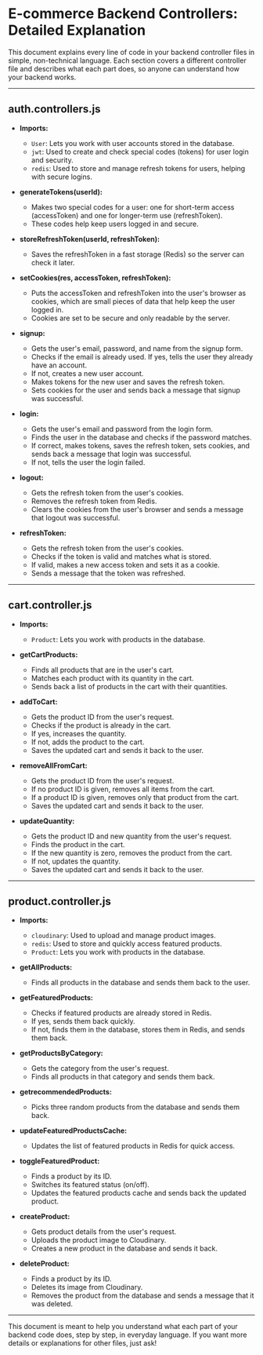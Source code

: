 # E-commerce Backend Controllers: Detailed Explanation

This document explains every line of code in your backend controller files in simple, non-technical language. Each section covers a different controller file and describes what each part does, so anyone can understand how your backend works.

---

## auth.controllers.js

- **Imports:**

  - `User`: Lets you work with user accounts stored in the database.
  - `jwt`: Used to create and check special codes (tokens) for user login and security.
  - `redis`: Used to store and manage refresh tokens for users, helping with secure logins.

- **generateTokens(userId):**

  - Makes two special codes for a user: one for short-term access (accessToken) and one for longer-term use (refreshToken).
  - These codes help keep users logged in and secure.

- **storeRefreshToken(userId, refreshToken):**

  - Saves the refreshToken in a fast storage (Redis) so the server can check it later.

- **setCookies(res, accessToken, refreshToken):**

  - Puts the accessToken and refreshToken into the user's browser as cookies, which are small pieces of data that help keep the user logged in.
  - Cookies are set to be secure and only readable by the server.

- **signup:**

  - Gets the user's email, password, and name from the signup form.
  - Checks if the email is already used. If yes, tells the user they already have an account.
  - If not, creates a new user account.
  - Makes tokens for the new user and saves the refresh token.
  - Sets cookies for the user and sends back a message that signup was successful.

- **login:**

  - Gets the user's email and password from the login form.
  - Finds the user in the database and checks if the password matches.
  - If correct, makes tokens, saves the refresh token, sets cookies, and sends back a message that login was successful.
  - If not, tells the user the login failed.

- **logout:**

  - Gets the refresh token from the user's cookies.
  - Removes the refresh token from Redis.
  - Clears the cookies from the user's browser and sends a message that logout was successful.

- **refreshToken:**
  - Gets the refresh token from the user's cookies.
  - Checks if the token is valid and matches what is stored.
  - If valid, makes a new access token and sets it as a cookie.
  - Sends a message that the token was refreshed.

---

## cart.controller.js

- **Imports:**

  - `Product`: Lets you work with products in the database.

- **getCartProducts:**

  - Finds all products that are in the user's cart.
  - Matches each product with its quantity in the cart.
  - Sends back a list of products in the cart with their quantities.

- **addToCart:**

  - Gets the product ID from the user's request.
  - Checks if the product is already in the cart.
  - If yes, increases the quantity.
  - If not, adds the product to the cart.
  - Saves the updated cart and sends it back to the user.

- **removeAllFromCart:**

  - Gets the product ID from the user's request.
  - If no product ID is given, removes all items from the cart.
  - If a product ID is given, removes only that product from the cart.
  - Saves the updated cart and sends it back to the user.

- **updateQuantity:**
  - Gets the product ID and new quantity from the user's request.
  - Finds the product in the cart.
  - If the new quantity is zero, removes the product from the cart.
  - If not, updates the quantity.
  - Saves the updated cart and sends it back to the user.

---

## product.controller.js

- **Imports:**

  - `cloudinary`: Used to upload and manage product images.
  - `redis`: Used to store and quickly access featured products.
  - `Product`: Lets you work with products in the database.

- **getAllProducts:**

  - Finds all products in the database and sends them back to the user.

- **getFeaturedProducts:**

  - Checks if featured products are already stored in Redis.
  - If yes, sends them back quickly.
  - If not, finds them in the database, stores them in Redis, and sends them back.

- **getProductsByCategory:**

  - Gets the category from the user's request.
  - Finds all products in that category and sends them back.

- **getrecommendedProducts:**

  - Picks three random products from the database and sends them back.

- **updateFeaturedProductsCache:**

  - Updates the list of featured products in Redis for quick access.

- **toggleFeaturedProduct:**

  - Finds a product by its ID.
  - Switches its featured status (on/off).
  - Updates the featured products cache and sends back the updated product.

- **createProduct:**

  - Gets product details from the user's request.
  - Uploads the product image to Cloudinary.
  - Creates a new product in the database and sends it back.

- **deleteProduct:**
  - Finds a product by its ID.
  - Deletes its image from Cloudinary.
  - Removes the product from the database and sends a message that it was deleted.

---

This document is meant to help you understand what each part of your backend code does, step by step, in everyday language. If you want more details or explanations for other files, just ask!
